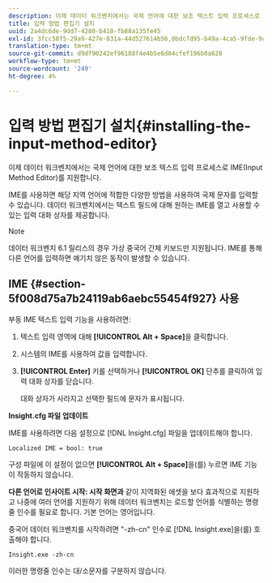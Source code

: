 ```yaml
---
description: 이제 데이터 워크벤치에서는 국제 언어에 대한 보조 텍스트 입력 프로세스로 IME(Input Method Editor)를 지원합니다.
title: 입력 방법 편집기 설치
uuid: 2a4dc6de-9dd7-4280-b410-fb88a135fe45
exl-id: 3fcc58f5-29a9-427e-831a-44d527614b56,0bdc7d95-b49a-4ca5-9fde-9c1ce2cd14ec,e4e1c016-0544-434a-b82e-fdd2a4af316c
translation-type: tm+mt
source-git-commit: d9df90242ef96188f4e4b5e6d04cfef196b0a628
workflow-type: tm+mt
source-wordcount: '249'
ht-degree: 4%

---
```


# 입력 방법 편집기 설치{#installing-the-input-method-editor}

이제 데이터 워크벤치에서는 국제 언어에 대한 보조 텍스트 입력 프로세스로 IME(Input Method Editor)를 지원합니다.

IME를 사용하면 해당 지역 언어에 적합한 다양한 방법을 사용하여 국제 문자를 입력할 수 있습니다. 데이터 워크벤치에서는 텍스트 필드에 대해 원하는 IME를 열고 사용할 수 있는 입력 대화 상자를 제공합니다.

>[!NOTE]
>
>데이터 워크벤치 6.1 릴리스의 경우 가상 중국어 간체 키보드만 지원됩니다. IME를 통해 다른 언어를 입력하면 예기치 않은 동작이 발생할 수 있습니다.

## IME {#section-5f008d75a7b24119ab6aebc55454f927} 사용

부동 IME 텍스트 입력 기능을 사용하려면:

1. 텍스트 입력 영역에 대해 **[!UICONTROL Alt + Space]**&#x200B;을 클릭합니다.
1. 시스템의 IME를 사용하여 값을 입력합니다.
1. **[!UICONTROL Enter]** 키를 선택하거나 **[!UICONTROL OK]** 단추를 클릭하여 입력 대화 상자를 닫습니다.

   대화 상자가 사라지고 선택한 필드에 문자가 표시됩니다.

**Insight.cfg 파일 업데이트**

IME를 사용하려면 다음 설정으로 [!DNL Insight.cfg] 파일을 업데이트해야 합니다.

```
Localized IME = bool: true
```

구성 파일에 이 설정이 없으면 **[!UICONTROL Alt + Space]**&#x200B;을(를) 누르면 IME 기능이 작동하지 않습니다.

**다른 언어로 인사이트 시작: 시작 화면과** 같이 지역화된 에셋을 보다 효과적으로 지원하고 나중에 여러 언어를 지원하기 위해 데이터 워크벤치는 로드할 언어를 식별하는 명령줄 인수를 필요로 합니다. 기본 언어는 영어입니다.

중국어 데이터 워크벤치를 시작하려면 &quot;-zh-cn&quot; 인수로 [!DNL Insight.exe]을(를) 호출해야 합니다.

```
Insight.exe -zh-cn
```

이러한 명령줄 인수는 대/소문자를 구분하지 않습니다.
